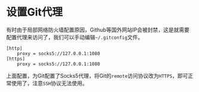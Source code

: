 # 设置Git代理

有时由于局部网络防火墙配置原因，Github等国外网站IP会被封禁，这是就需要配置代理来访问了，我们可以手动编辑`~/.gitconfig`文件。

```
[http]
	proxy = socks5://127.0.0.1:1080
[https]
	proxy = socks5://127.0.0.1:1080
```

上面配置，为Git配置了Socks5代理，将Git的`remote`访问协议改为`HTTPS`，即可正常使用了，注意`SSH`协议无法使用。
